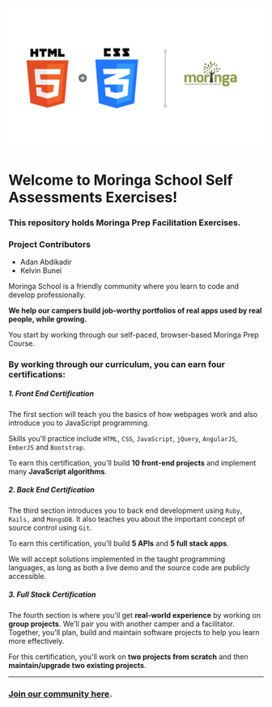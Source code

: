 ![Moringa HTML+CSS](https://raw.githubusercontent.com/abdikadirali/first-webpage/master/img/mor.png)

Welcome to Moringa School Self Assessments Exercises!
=======================

### This repository holds Moringa Prep Facilitation Exercises.

### Project Contributors

  * Adan Abdikadir
  * Kelvin Bunei

Moringa School is a friendly community where you learn to code and develop professionally.

**We help our campers build job-worthy portfolios of real apps used by real people, while growing.**

You start by working through our self-paced, browser-based Moringa Prep Course.

### By working through our curriculum, you can earn four certifications:
##### 1. Front End Certification
The first section will teach you the basics of how webpages work and also introduce you to JavaScript programming.

Skills you'll practice include `HTML`, `CSS`, `JavaScript`, `jQuery`, `AngularJS`, `EmberJS` and `Bootstrap`.

To earn this certification, you'll build **10 front-end projects** and implement many **JavaScript algorithms**.

##### 2. Back End Certification
The third section introduces you to back end development using `Ruby`, `Rails,` and `MongoDB`. It also teaches you about the important concept of source control using `Git`.

To earn this certification, you'll build **5 APIs** and **5 full stack apps**.

We will accept solutions implemented in the taught programming languages, as long as both a live demo and the source code are publicly accessible.

##### 3. Full Stack Certification
The fourth section is where you'll get **real-world experience** by working on **group projects**.
We'll pair you with another camper and a facilitator. Together, you'll plan, build and maintain software projects to help you learn more effectively.

For this certification, you'll work on **two projects from scratch** and then **maintain/upgrade two existing projects**.

---


### [Join our community here](https://www.moringaschool.com/apply).
